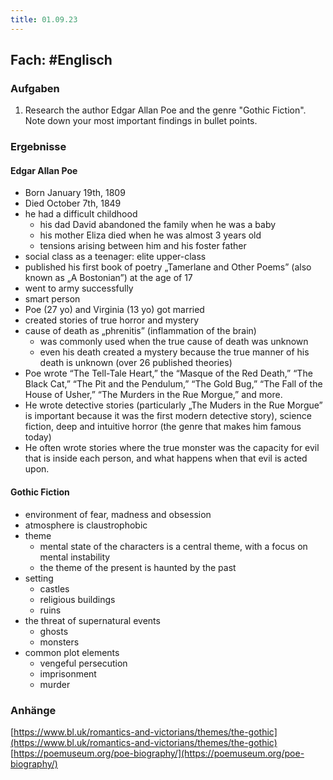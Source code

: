 ```yaml
---
title: 01.09.23
---
```

## Fach: #Englisch

### Aufgaben

1. Research the author Edgar Allan Poe and the genre "Gothic Fiction". Note down your most important findings in bullet points.

### Ergebnisse

#### Edgar Allan Poe

- Born January 19th, 1809
- Died October 7th, 1849
-  he had a difficult childhood
	- his dad David abandoned the family when he was a baby
	- his mother Eliza died when he was almost 3 years old
	- tensions arising between him and his foster father
- social class as a teenager: elite upper-class
- published his first book of poetry „Tamerlane and Other Poems” (also known as „A Bostonian”) at the age of 17
- went to army successfully
- smart person
- Poe (27 yo) and Virginia (13 yo) got married
- created stories of true horror and mystery
- cause of death as „phrenitis” (inflammation of the brain)
	- was commonly used when the true cause of death was unknown
	- even his death created a mystery because the true manner of his death is unknown (over 26 published theories)
- Poe wrote “The Tell-Tale Heart,” the “Masque of the Red Death,” “The Black Cat,” “The Pit and the Pendulum,” “The Gold Bug,” “The Fall of the House of Usher,” “The Murders in the Rue Morgue,” and more.
- He wrote detective stories (particularly „The Muders in the Rue Morgue” is important because it was the first modern detective story), science fiction, deep and intuitive horror (the genre that makes him famous today)
- He often wrote stories where the true monster was the capacity for evil that is inside each person, and what happens when that evil is acted upon.

#### Gothic Fiction

- environment of fear, madness and obsession
- atmosphere is claustrophobic
- theme
	- mental state of the characters is a central theme, with a focus on mental instability
	- the theme of the present is haunted by the past
- setting
	- castles
	- religious buildings
	- ruins
- the threat of supernatural events
	- ghosts
	- monsters
- common plot elements
	- vengeful persecution
	- imprisonment
	- murder

### Anhänge

[https://www.bl.uk/romantics-and-victorians/themes/the-gothic](https://www.bl.uk/romantics-and-victorians/themes/the-gothic)  
[https://poemuseum.org/poe-biography/](https://poemuseum.org/poe-biography/)

